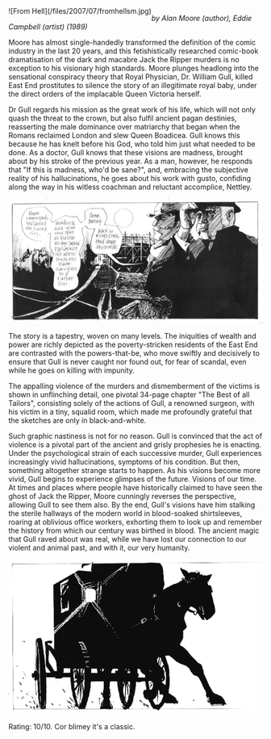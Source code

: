 <!--
.. title: From Hell
.. slug: from-hell
.. date: 2007-07-21 22:34:22-05:00
.. tags: media,book,comic,fiction,mental-health
.. type: text
-->

<span style="float: left">
![From Hell](/files/2007/07/fromhellsm.jpg)
</span>

*by Alan Moore (author), Eddie Campbell (artist) (1989)*

Moore has almost single-handedly transformed the definition of the comic
industry in the last 20 years, and this fetishistically researched
comic-book dramatisation of the dark and macabre Jack the Ripper murders
is no exception to his visionary high standards. Moore plunges headlong
into the sensational conspiracy theory that Royal Physician, Dr. William
Gull, killed East End prostitutes to silence the story of an
illegitimate royal baby, under the direct orders of the implacable Queen
Victoria herself.

Dr Gull regards his mission as the great work of his life, which will
not only quash the threat to the crown, but also fulfil ancient pagan
destinies, reasserting the male dominance over matriarchy that began
when the Romans reclaimed London and slew Queen Boadicea. Gull knows
this because he has knelt before his God, who told him just what needed
to be done. As a doctor, Gull knows that these visions are madness,
brought about by his stroke of the previous year. As a man, however, he
responds that "If this is madness, who'd be sane?", and, embracing the
subjective reality of his hallucinations, he goes about his work with
gusto, confiding along the way in his witless coachman and reluctant
accomplice, Nettley.

![Dr Gull and coachman Nettley](/files/2007/07/boadicea-died-sm.jpg "Dr. Gull & coachman Nettley")

The story is a tapestry, woven on many levels. The iniquities of wealth
and power are richly depicted as the poverty-stricken residents of the
East End are contrasted with the powers-that-be, who move swiftly and
decisively to ensure that Gull is never caught nor found out, for fear
of scandal, even while he goes on killing with impunity.

The appalling violence of the murders and dismemberment of the victims
is shown in unflinching detail, one pivotal 34-page chapter "The Best of
all Tailors", consisting solely of the actions of Gull, a renowned
surgeon, with his victim in a tiny, squalid room, which made me
profoundly grateful that the sketches are only in black-and-white.

Such graphic nastiness is not for no reason. Gull is convinced that the
act of violence is a pivotal part of the ancient and grisly prophesies
he is enacting. Under the psychological strain of each successive
murder, Gull experiences increasingly vivid hallucinations, symptoms of
his condition. But then, something altogether strange starts to happen.
As his visions become more vivid, Gull begins to experience glimpses of
the future. Visions of our time. At times and places where people have
historically claimed to have seen the ghost of Jack the Ripper, Moore
cunningly reverses the perspective, allowing Gull to see them also. By
the end, Gull's visions have him stalking the sterile hallways of the
modern world in blood-soaked shirtsleeves, roaring at oblivious office
workers, exhorting them to look up and remember the history from which
our century was birthed in blood. The ancient magic that Gull raved
about was real, while we have lost our connection to our violent and
animal past, and with it, our very humanity.

![Nettley's coach - harbinger of doom.](/files/2007/07/coach-sm.png "Nettley's coach - harbinger of doom.")

Rating: 10/10.
Cor blimey it's a classic.

<br style="clear: both" />
